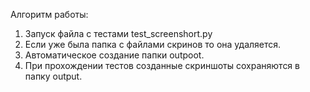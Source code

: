 Алгоритм работы:
1. Запуск файла с тестами test_screenshort.py
2. Если уже была папка с файлами скринов то она удаляется.
2. Автоматическое создание папки outpoot.
3. При прохождении тестов созданные скриншоты сохраняются в папку output.